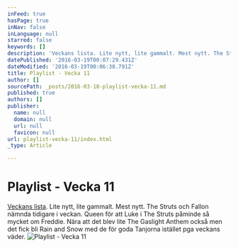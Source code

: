 ```yaml
---
inFeed: true
hasPage: true
inNav: false
inLanguage: null
starred: false
keywords: []
description: 'Veckans lista. Lite nytt, lite gammalt. Mest nytt. The Struts och Fallon nämnda tidigare i veckan. Queen för att Luke i The Struts påminde så mycket om Freddie. Nära att det blev lite The Gaslight Anthem också men det fick bli Rain and Snow med de för goda Tanjorna istället pga veckans väder.'
datePublished: '2016-03-19T00:07:29.431Z'
dateModified: '2016-03-19T00:06:38.791Z'
title: Playlist - Vecka 11
author: []
sourcePath: _posts/2016-03-18-playlist-vecka-11.md
published: true
authors: []
publisher:
  name: null
  domain: null
  url: null
  favicon: null
url: playlist-vecka-11/index.html
_type: Article

---
```

# Playlist - Vecka 11

[Veckans lista][0]. Lite nytt, lite gammalt. Mest nytt. The Struts och Fallon nämnda tidigare i veckan. Queen för att Luke i The Struts påminde så mycket om Freddie. Nära att det blev lite The Gaslight Anthem också men det fick bli Rain and Snow med de för goda Tanjorna istället pga veckans väder.
![Playlist - Vecka 11](https://the-grid-user-content.s3-us-west-2.amazonaws.com/4b358b1e-1ffb-4ccd-86d9-087c9cf1564e.png)

[0]: https://open.spotify.com/user/spiroue/playlist/7eGA8KojnW7EYAz84lupNC